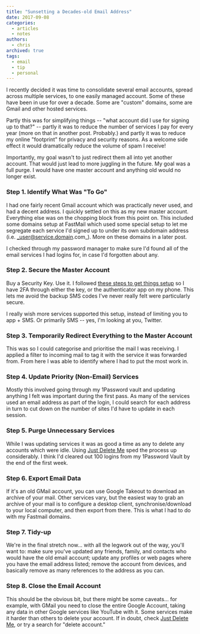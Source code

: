 ```yaml
---
title: "Sunsetting a Decades-old Email Address"
date: 2017-09-08
categories:
  - articles
  - notes
authors:
  - chris
archived: true
tags:
  - email
  - tip
  - personal
---
```


I recently decided it was time to consolidate several email accounts, spread across multiple services, to one easily managed account. Some of these have been in use for over a decade. Some are "custom" domains, some are Gmail and other hosted services.

Partly this was for simplifying things -- "what account did I use for signing up to that?" -- partly it was to reduce the number of services I pay for every year (more on that in another post. Probably.) and partly it was to reduce my online "footprint" for privacy and security reasons. As a welcome side effect it would dramatically reduce the volume of spam I receive!

Importantly, my goal wasn't to just redirect them all into yet another account. That would just lead to more juggling in the future. My goal was a full purge. I would have one master account and anything old would no longer exist.

### Step 1. Identify What Was "To Go"

I had one fairly recent Gmail account which was practically never used, and had a decent address. I quickly settled on this as my new master account. Everything else was on the chopping block from this point on. This included some domains setup at FastMail which used some special setup to let me segregate each service I'd signed up to under its own subdomain address (i.e. _user@service.domain.com_). More on these domains in a later post.

I checked through my password manager to make sure I'd found all of the email services I had logins for, in case I'd forgotten about any.

### Step 2. Secure the Master Account

Buy a Security Key. Use it. I followed [these steps to get things setup](https://techsolidarity.org/resources/security_key_gmail.htm) so I have 2FA through either the key, or the authenticator app on my phone. This lets me avoid the backup SMS codes I've never really felt were particularly secure.

I really wish more services supported this setup, instead of limiting you to app + SMS. Or primarily SMS -- yes, I'm looking at you, Twitter.

### Step 3. Temporarily Redirect Everything to the Master Account

This was so I could categorise and prioritise the mail I was receiving. I applied a filter to incoming mail to tag it with the service it was forwarded from. From here I was able to identify where I had to put the most work in.

### Step 4. Update Priority (Non-Email) Services

Mostly this involved going through my 1Password vault and updating anything I felt was important during the first pass. As many of the services used an email address as part of the login, I could search for each address in turn to cut down on the number of sites I'd have to update in each session.

### Step 5. Purge Unnecessary Services

While I was updating services it was as good a time as any to delete any accounts which were idle. Using [Just Delete Me](http://backgroundchecks.org/justdeleteme/) sped the process up considerably. I think I'd cleared out 100 logins from my 1Password Vault by the end of the first week.

### Step 6. Export Email Data

If it's an old GMail account, you can use Google Takeout to download an archive of your mail. Other services vary, but the easiest way to grab an archive of your mail is to configure a desktop client, synchronise/download to your local computer, and then export from there. This is what I had to do with my Fastmail domains.

### Step 7. Tidy-up

We're in the final stretch now… with all the legwork out of the way, you'll want to: make sure you've updated any friends, family, and contacts who would have the old email account; update any profiles or web pages where you have the email address listed; remove the account from devices, and basically remove as many references to the address as you can.

### Step 8. Close the Email Account

This should be the obvious bit, but there might be some caveats… for example, with GMail you need to close the entire Google Account, taking any data in other Google services like YouTube with it. Some services make it harder than others to delete your account. If in doubt, check [Just Delete Me](http://backgroundchecks.org/justdeleteme/), or try a search for "delete account."
